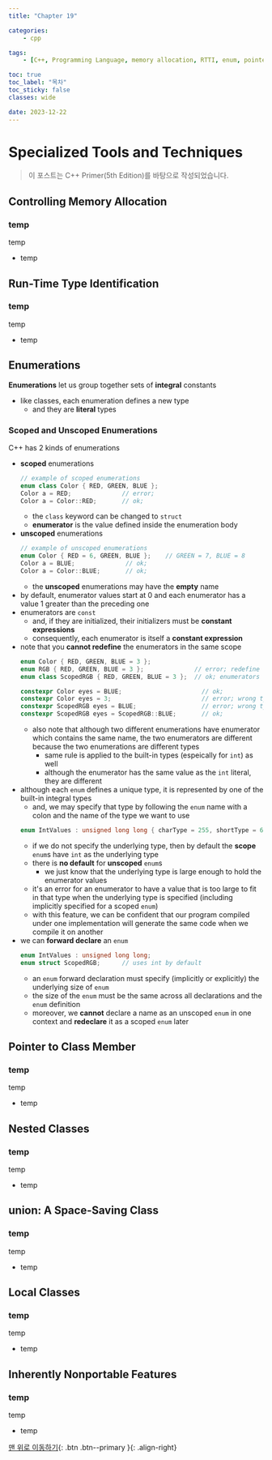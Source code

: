 ```yaml
---
title: "Chapter 19"

categories:
    - cpp

tags:
    - [C++, Programming Language, memory allocation, RTTI, enum, pointer to class member, nested class, union, local class, bit-field, volatile]

toc: true
toc_label: "목차"
toc_sticky: false
classes: wide

date: 2023-12-22
---
```


# Specialized Tools and Techniques

> 이 포스트는 C++ Primer(5th Edition)를 바탕으로 작성되었습니다.

## Controlling Memory Allocation

### temp
temp
- temp


## Run-Time Type Identification

### temp
temp
- temp


## Enumerations
**Enumerations** let us group together sets of **integral** constants
- like classes, each enumeration defines a new type
    * and they are **literal** types

### Scoped and Unscoped Enumerations
C++ has 2 kinds of enumerations
- **scoped** enumerations
    ```c++
    // example of scoped enumerations
    enum class Color { RED, GREEN, BLUE };
    Color a = RED;              // error;
    Color a = Color::RED;       // ok;
    ```
    * the `class` keyword can be changed to `struct`
    * **enumerator** is the value defined inside the enumeration body
- **unscoped** enumerations
    ```c++
    // example of unscoped enumerations
    enum Color { RED = 6, GREEN, BLUE };    // GREEN = 7, BLUE = 8
    Color a = BLUE;              // ok;
    Color a = Color::BLUE;       // ok;
    ```
    * the **unscoped** enumerations may have the **empty** name
- by default, enumerator values start at 0 and each enumerator has a value 1 greater than the preceding one 
- enumerators are `const`
    * and, if they are initialized, their initializers must be **constant expressions**
    * consequently, each enumerator is itself a **constant expression**
- note that you **cannot redefine** the enumerators in the same scope
    ```c++
    enum Color { RED, GREEN, BLUE = 3 };
    enum RGB { RED, GREEN, BLUE = 3 };              // error; redefine enumerators
    enum class ScopedRGB { RED, GREEN, BLUE = 3 };  // ok; enumerators are hidden

    constexpr Color eyes = BLUE;                      // ok;
    constexpr Color eyes = 3;                         // error; wrong type; int is used
    constexpr ScopedRGB eyes = BLUE;                  // error; wrong type; Color::BLUE is used
    constexpr ScopedRGB eyes = ScopedRGB::BLUE;       // ok;
    ```
    * also note that although two different enumerations have enumerator which contains the same name, the two enumerators are different because the two enumerations are different types
        + same rule is applied to the built-in types (espeically for `int`) as well
        + although the enumerator has the same value as the `int` literal, they are different
- although each `enum` defines a unique type, it is represented by one of the built-in integral types
    * and, we may specify that type by following the `enum` name with a colon and the name of the type we want to use
    ```c++
    enum IntValues : unsigned long long { charType = 255, shortType = 65535 };
    ```
    * if we do not specify the underlying type, then by default the **scope** `enum`s have `int` as the underlying type
    * there is **no default** for **unscoped** `enum`s
        + we just know that the underlying type is large enough to hold the enumerator values
    * it's an error for an enumerator to have a value that is too large to fit in that type when the underlying type is specified (including implicitly specified for a scoped `enum`)
    * with this feature, we can be confident that our program compiled under one implementation will generate the same code when we compile it on another
- we can **forward declare** an `enum`
    ```c++
    enum IntValues : unsigned long long;
    enum struct ScopedRGB;      // uses int by default
    ```
    * an `enum` forward declaration must specify (implicitly or explicitly) the underlying size of `enum`
    * the size of the `enum` must be the same across all declarations and the `enum` definition
    * moreover, we **cannot** declare a name as an unscoped `enum` in one context and **redeclare** it as a scoped `enum` later

## Pointer to Class Member

### temp
temp
- temp


## Nested Classes

### temp
temp
- temp


## union: A Space-Saving Class

### temp
temp
- temp


## Local Classes

### temp
temp
- temp


## Inherently Nonportable Features

### temp
temp
- temp


[맨 위로 이동하기](#){: .btn .btn--primary }{: .align-right}